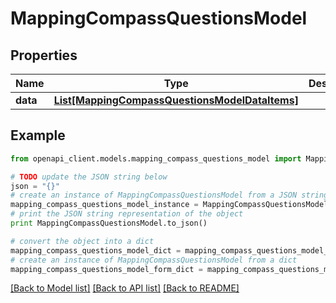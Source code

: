 # MappingCompassQuestionsModel


## Properties

Name | Type | Description | Notes
------------ | ------------- | ------------- | -------------
**data** | [**List[MappingCompassQuestionsModelDataItems]**](MappingCompassQuestionsModelDataItems.md) |  | 

## Example

```python
from openapi_client.models.mapping_compass_questions_model import MappingCompassQuestionsModel

# TODO update the JSON string below
json = "{}"
# create an instance of MappingCompassQuestionsModel from a JSON string
mapping_compass_questions_model_instance = MappingCompassQuestionsModel.from_json(json)
# print the JSON string representation of the object
print MappingCompassQuestionsModel.to_json()

# convert the object into a dict
mapping_compass_questions_model_dict = mapping_compass_questions_model_instance.to_dict()
# create an instance of MappingCompassQuestionsModel from a dict
mapping_compass_questions_model_form_dict = mapping_compass_questions_model.from_dict(mapping_compass_questions_model_dict)
```
[[Back to Model list]](../README.md#documentation-for-models) [[Back to API list]](../README.md#documentation-for-api-endpoints) [[Back to README]](../README.md)


